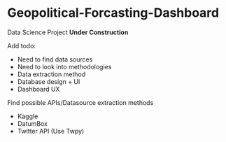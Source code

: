 # Geopolitical-Forcasting-Dashboard
Data Science Project **Under Construction**

Add todo:

- Need to find data sources
- Need to look into methodologies
- Data extraction method
- Database design + UI
- Dashboard UX

Find possible APIs/Datasource extraction methods
- Kaggle
- DatumBox
- Twitter API (Use Twpy)
